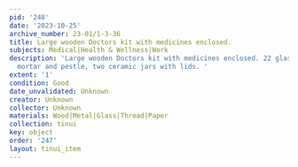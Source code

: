 ```yaml
---
pid: '248'
date: '2023-10-25'
archive_number: 23-01/1-3-36
title: Large wooden Doctors kit with medicines enclosed.
subjects: Medical|Health & Wellness|Work
description: 'Large wooden Doctors kit with medicines enclosed. 22 glass bottles,
  mortar and pestle, two ceramic jars with lids. '
extent: '1'
condition: Good
date_unvalidated: Unknown
creator: Unknown
collector: Unknown
materials: Wood|Metal|Glass|Thread|Paper
collection: tinui
key: object
order: '247'
layout: tinui_item
---
```


